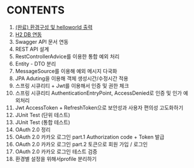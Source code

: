 # CONTENTS

1. [(완료) 환경구성 및 helloworld 출력](https://ws-pace.tistory.com/64)
2. [H2 DB 연동](https://ws-pace.tistory.com/65)
3. Swagger API 문서 연동
4. REST API 설계
5. RestControllerAdvice를 이용한 통합 예외 처리
6. Entity - DTO 분리
7. MessageSource를 이용해 예외 메시지 다국화
8. JPA Aduting을 이용해 객체 생성시간/수정시간 적용
9. 스프링 시큐리티 + Jwt를 이용해서 인증 및 권한 체크
10. 스프링 시큐리티 AuthenticationEntryPoint, AccessDenied로 인증 및 인가 예외처리
11. Jwt AccessToken + RefreshToken으로 보안성과 사용자 편의성 고도화하기
12. JUnit Test (단위 테스트)
13. JUnit Test (통합 테스트)
14. OAuth 2.0 정리
15. OAuth 2.0 카카오 로그인 part.1 Authorization code + Token 발급
16. OAuth 2.0 카카오 로그인 part.2 토큰으로 회원 가입 / 로그인
17. OAuth 2.0 카카오 로그인 테스트 검증
18. 환경별 설정을 위해서profile 분리하기
